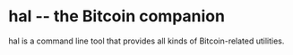 hal -- the Bitcoin companion
============================

hal is a command line tool that provides all kinds of Bitcoin-related utilities.


